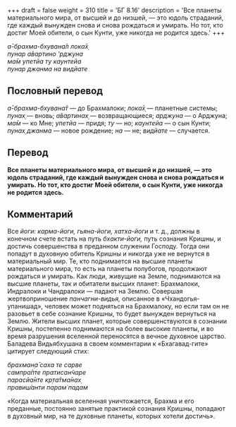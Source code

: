 +++
draft = false
weight = 310
title = 'БГ 8.16'
description = 'Все планеты материального мира, от высшей и до низшей, — это юдоль страданий, где каждый вынужден снова и снова рождаться и умирать. Но тот, кто достиг Моей обители, о сын Кунти, уже никогда не родится здесь.'
+++

_а̄-брахма-бхувана̄л лока̄х̣  
пунар а̄вартино ’рджуна  
ма̄м упетйа ту каунтейа  
пунар джанма на видйате_

## Пословный перевод

_а̄_\-_брахма_\-_бхувана̄т_ — до Брахмалоки; _лока̄х̣_ — планетные системы; _пунах̣_ — вновь; _а̄вартинах̣_ — возвращающиеся; _арджуна_ — о Арджуна; _ма̄м_ — ко Мне; _упетйа_ — придя; _ту_ — но; _каунтейа_ — о сын Кунти; _пунах̣_ _джанма_ — новое рождение; _на_ — не; _видйате_ — случается.

## Перевод

**Все планеты материального мира, от высшей и до низшей, — это юдоль страданий, где каждый вынужден снова и снова рождаться и умирать. Но тот, кто достиг Моей обители, о сын Кунти, уже никогда не родится здесь.**

## Комментарий

Все _йоги: карма-йоги, гьяна-йоги, хатха-йоги_ и т. д., должны в конечном счете встать на путь _бхакти-йоги,_ путь сознания Кришны, и достичь совершенства в преданном служении Господу. Тогда они попадут в духовную обитель Кришны и никогда уже не вернутся в материальный мир. Те, кто поднимается на высшие планеты материального мира, то есть на планеты полубогов, продолжают рождаться и умирать. Как люди, живущие на Земле, поднимаются на высшие планеты, так и обитатели высших планет: Брахмалоки, Индралоки и Чандралоки — падают на Землю. Совершая жертвоприношение _панчагни-видья,_ описанное в «Чхандогья-упанишад», человек может подняться на Брахмалоку, но если там он не разовьет в себе сознание Кришны, то будет вынужден вернуться на Землю. Жители высших планет, которые совершенствуются в сознании Кришны, постепенно поднимаются на более высокие планеты, и во время разрушения вселенной переносятся в вечное духовное царство. Баладева Видьябхушана в своем комментарии к «Бхагавад-гите» цитирует следующий стих:

_брахман̣а̄ саха те сарве  
сампра̄пте пратисан̃чаре  
парасйа̄нте кр̣та̄тма̄нах̣  
правиш́анти парам̇ падам_

«Когда материальная вселенная уничтожается, Брахма и его преданные, постоянно занятые практикой сознания Кришны, попадают в духовный мир, на те духовные планеты, которых хотели достичь».
